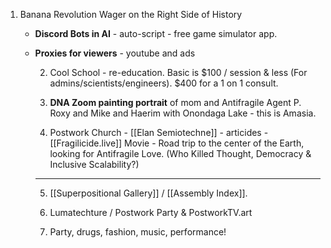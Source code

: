 1. Banana Revolution Wager on the Right Side of History

	- **Discord Bots in AI** - auto-script - free game simulator app.
	- **Proxies for viewers** - youtube and ads
	  
	  2. Cool School - re-education. Basic is $100 / session & less (For admins/scientists/engineers). $400 for a 1 on 1 consult.
	  
	  3. **DNA Zoom painting portrait** of mom and Antifragile Agent P. Roxy and Mike and Haerim with Onondaga Lake - this is Amasia.
	  
	  4. Postwork Church - [[Elan Semiotechne]] - articides - [[Fragilicide.live]] Movie - Road trip to the center of the Earth, looking for Antifragile Love. (Who Killed Thought, Democracy & Inclusive Scalability?)
	  
	  ----
	  
	  5. [[Superpositional Gallery]] / [[Assembly Index]].
	  
	  6. Lumatechture / Postwork Party & PostworkTV.art
	  
	  7. Party, drugs, fashion, music, performance!